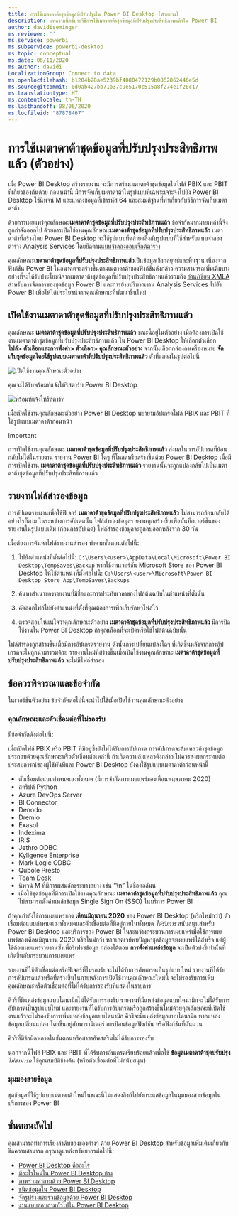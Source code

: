 ```yaml
---
title: การใช้เมตาดาต้าชุดข้อมูลที่ปรับปรุงใน Power BI Desktop (ตัวอย่าง)
description: บทความนี้อธิบายวิธีการใช้เมตาดาต้าชุดข้อมูลที่ปรับปรุงประสิทธิภาพแล้วใน Power BI
author: davidiseminger
ms.reviewer: ''
ms.service: powerbi
ms.subservice: powerbi-desktop
ms.topic: conceptual
ms.date: 06/11/2020
ms.author: davidi
LocalizationGroup: Connect to data
ms.openlocfilehash: b1204b28ae5239bf4080472129b0862862446e5d
ms.sourcegitcommit: 0d0ab427bb71b37c9e5170c515a8f274e1f20c17
ms.translationtype: HT
ms.contentlocale: th-TH
ms.lasthandoff: 08/06/2020
ms.locfileid: "87878467"
---
```

# <a name="using-enhanced-dataset-metadata-preview"></a>การใช้เมตาดาต้าชุดข้อมูลที่ปรับปรุงประสิทธิภาพแล้ว (ตัวอย่าง)

เมื่อ Power BI Desktop สร้างรายงาน จะมีการสร้างเมตาดาต้าชุดข้อมูลในไฟล์ PBIX และ PBIT ที่เกี่ยวข้องกันด้วย ก่อนหน้านี้ มีการจัดเก็บเมตาดาต้าในรูปแบบที่เฉพาะเจาะจงไปยัง Power BI Desktop ใช้นิพจน์ M และแหล่งข้อมูลที่เข้ารหัส 64 และสมมติฐานที่ทำเกี่ยวกับวิธีการจัดเก็บเมตาดาต้า

ด้วยการเผยแพร่คุณลักษณะ**เมตาดาต้าชุดข้อมูลที่ปรับปรุงประสิทธิภาพแล้ว** ข้อจำกัดมากมายเหล่านี้จึงถูกกำจัดออกไป ด้วยการเปิดใช้งานคุณลักษณะ**เมตาดาต้าชุดข้อมูลที่ปรับปรุงประสิทธิภาพแล้ว** เมตาดาต้าที่สร้างโดย Power BI Desktop จะใช้รูปแบบที่คล้ายคลึงกับรูปแบบที่ใช้สำหรับแบบจำลองตาราง Analysis Services โดยยึดตาม[แบบจำลองออบเจ็กต์ตาราง](/analysis-services/tom/introduction-to-the-tabular-object-model-tom-in-analysis-services-amo)


คุณลักษณะ**เมตาดาต้าชุดข้อมูลที่ปรับปรุงประสิทธิภาพแล้ว**เป็นข้อมูลเชิงกลยุทธ์และพื้นฐาน เนื่องจากฟังก์ชัน Power BI ในอนาคตจะสร้างขึ้นตามเมตาดาต้าของฟังก์ชันดังกล่าว ความสามารถเพิ่มเติมบางอย่างที่จะได้รับประโยชน์จากเมตาดาต้าชุดข้อมูลที่ปรับปรุงประสิทธิภาพแล้วรวมถึง [อ่าน/เขียน XMLA](https://docs.microsoft.com/power-platform-release-plan/2019wave2/business-intelligence/xmla-readwrite) สำหรับการจัดการของชุดข้อมูล Power BI และการย้ายปริมาณงาน Analysis Services ไปยัง Power BI เพื่อให้ได้ประโยชน์จากคุณลักษณะที่พัฒนาขึ้นใหม่



## <a name="enable-enhanced-dataset-metadata"></a>เปิดใช้งานเมตาดาต้าชุดข้อมูลที่ปรับปรุงประสิทธิภาพแล้ว

คุณลักษณะ **เมตาดาต้าชุดข้อมูลที่ปรับปรุงประสิทธิภาพแล้ว** ขณะนี้อยู่ในตัวอย่าง เมื่อต้องการเปิดใช้งานเมตาดาต้าชุดข้อมูลที่ปรับปรุงประสิทธิภาพแล้ว ใน Power BI Desktop ให้เลือกตัวเลือก **ไฟล์> ตัวเลือกและการตั้งค่า> ตัวเลือก> คุณลักษณะตัวอย่าง** จากนั้นเลือกกล่องกาเครื่องหมาย **จัดเก็บชุดข้อมูลโดยใช้รูปแบบเมตาดาต้าที่ปรับปรุงประสิทธิภาพแล้ว** ดังที่แสดงในรูปต่อไปนี้ 

![เปิดใช้งานคุณลักษณะตัวอย่าง](media/desktop-enhanced-dataset-metadata/enhanced-dataset-metadata-01.png)

คุณจะได้รับพร้อมท์แจ้งให้รีสตาร์ท Power BI Desktop

![พร้อมท์แจ้งให้รีสตาร์ท](media/desktop-enhanced-dataset-metadata/enhanced-dataset-metadata-02.png)

เมื่อเปิดใช้งานคุณลักษณะตัวอย่าง Power BI Desktop พยายามอัปเกรดไฟล์ PBIX และ PBIT ที่ใช้รูปแบบเมตาดาต้าก่อนหน้า 

> [!IMPORTANT]
> การเปิดใช้งานคุณลักษณะ **เมตาดาต้าชุดข้อมูลที่ปรับปรุงประสิทธิภาพแล้ว** ส่งผลในการอัปเกรดที่ย้อนกลับไม่ได้ในรายงาน รายงาน Power BI ใดๆ ที่โหลดหรือสร้างขึ้นด้วย Power BI Desktop เมื่อมีการเปิดใช้งาน **เมตาดาต้าชุดข้อมูลที่ปรับปรุงประสิทธิภาพแล้ว** รายงานนั้นจะถูกแปลงกลับไปเป็นเมตาดาต้าชุดข้อมูลที่ปรับปรุงประสิทธิภาพแล้ว

## <a name="report-backup-files"></a>รายงานไฟล์สำรองข้อมูล

การอัปเดตรายงานเพื่อใช้ฟีเจอร์ **เมตาดาต้าชุดข้อมูลที่ปรับปรุงประสิทธิภาพแล้ว** ไม่สามารถย้อนกลับได้ อย่างไรก็ตาม ในระหว่างการอัปเดตนั้น ไฟล์สำรองข้อมูลรายงานถูกสร้างขึ้นเพื่อบันทึกเวอร์ชันของรายงานในรูปแบบเดิม (ก่อนการอัปเดต) ไฟล์สำรองข้อมูลจะถูกลบออกหลังจาก 30 วัน 

เมื่อต้องการค้นหาไฟล์รายงานสำรอง ทำตามขั้นตอนต่อไปนี้:

1. ไปยังตำแหน่งที่ตั้งต่อไปนี้: ```C:\Users\<user>\AppData\Local\Microsoft\Power BI Desktop\TempSaves\Backup``` หากใช้งานเวอร์ชัน Microsoft Store ของ Power BI Desktop ให้ใช้ตำแหน่งที่ตั้งต่อไปนี้: ```C:\Users\<user>\Microsoft\Power BI Desktop Store App\TempSaves\Backups``` 

2. ค้นหาสำเนาของรายงานที่มีชื่อและการประทับเวลาของไฟล์ต้นฉบับในตำแหน่งที่ตั้งนั้น

3. คัดลอกไฟล์ไปยังตำแหน่งที่ตั้งที่คุณต้องการเพื่อเก็บรักษาไฟล์ไว้

4. ตรวจสอบให้แน่ใจว่าคุณลักษณะตัวอย่าง **เมตาดาต้าชุดข้อมูลที่ปรับปรุงประสิทธิภาพแล้ว** มีการปิดใช้งานใน Power BI Desktop ถ้าคุณเลือกที่จะเปิดหรือใช้ไฟล์ต้นฉบับนั้น 

ไฟล์สำรองถูกสร้างขึ้นเมื่อมีการอัปเกรดรายงาน ดังนั้นการเปลี่ยนแปลงใดๆ ที่เกิดขึ้นหลังจากการอัปเกรดจะไม่ถูกนำมารวมด้วย รายงานใหม่ที่สร้างขึ้นเมื่อเปิดใช้งานคุณลักษณะ **เมตาดาต้าชุดข้อมูลที่ปรับปรุงประสิทธิภาพแล้ว** จะไม่มีไฟล์สำรอง


## <a name="considerations-and-limitations"></a>ข้อควรพิจารณาและข้อจำกัด

ในเวอร์ชันตัวอย่าง ข้อจำกัดต่อไปนี้จะนำไปใช้เมื่อเปิดใช้งานคุณลักษณะตัวอย่าง

### <a name="unsupported-features-and-connectors"></a>คุณลักษณะและตัวเชื่อมต่อที่ไม่รองรับ

มีข้อจำกัดดังต่อไปนี้:

เมื่อเปิดไฟล์ PBIX หรือ PBIT ที่มีอยู่ซึ่งยังไม่ได้รับการอัปเกรด การอัปเกรดจะล้มเหลวถ้าชุดข้อมูลประกอบด้วยคุณลักษณะหรือตัวเชื่อมต่อเหล่านี้ ถ้าเกิดความล้มเหลวดังกล่าว ไม่ควรส่งผลกระทบต่อประสบการณ์ของผู้ใช้ทันทีและ Power BI Desktop ยังคงใช้รูปแบบเมตาดาต้าก่อนหน้านี้

* ตัวเชื่อมต่อแบบกำหนดเองทั้งหมด (มีการจำกัดการเผยแพร่ของเดือนพฤษภาคม 2020)
* สคริปต์ Python
* Azure DevOps Server
* BI Connector
* Denodo
* Dremio
* Exasol
* Indexima
* IRIS
* Jethro ODBC
* Kyligence Enterprise
* Mark Logic ODBC
* Qubole Presto
* Team Desk
* นิพจน์ M ที่มีการผสมอักขระบางอย่าง เช่น “\\n” ในชื่อคอลัมน์
* เมื่อใช้ชุดข้อมูลที่มีการเปิดใช้งานคุณลักษณะ **เมตาดาต้าชุดข้อมูลที่ปรับปรุงประสิทธิภาพแล้ว** คุณไม่สามารถตั้งค่าแหล่งข้อมูล Single Sign On (SSO) ในบริการ Power BI

ถ้าคุณกำลังใช้การเผยแพร่ของ **เดือนมิถุนายน 2020** ของ Power BI Desktop (หรือใหม่กว่า) ตัวเชื่อมต่อแบบกำหนดเองทั้งหมดและตัวเชื่อมต่อที่มีอยู่ภายในทั้งหมด *ได้รับการ* สนับสนุนสำหรับ Power BI Desktop และบริการของ Power BI ในระหว่างกระบวนการเผยแพร่เมื่อใช้การเผยแพร่ของเดือนมิถุนายน 2020 หรือใหม่กว่า หากเกตเวย์พบปัญหาชุดข้อมูลจะเผยแพร่ได้สำเร็จ แต่ผู้ใช้ต้องเผยแพร่รายงานซ้ำเพื่อรีเฟรชข้อมูล กล่องโต้ตอบ **การตั้งค่าแหล่งข้อมูล** จะเป็นตัวบ่งชี้เท่านั้นที่เกิดขึ้นกับกระบวนการเผยแพร่

รายงานที่ใช้ตัวเชื่อมต่อหรือฟีเจอร์ที่ไม่รองรับจะไม่ได้รับการอัพเกรดเป็นรูปแบบใหม่ รายงานที่ได้รับการอัปเกรดแล้วหรือที่สร้างขึ้นในภายหลังการเปิดใช้งานคุณลักษณะใหม่นี้ จะไม่รองรับการเพิ่มคุณลักษณะหรือตัวเชื่อมต่อที่ไม่ได้รับการรองรับที่แสดงในรายการ 

คิวรีที่มีแหล่งข้อมูลแบบไดนามิกไม่ได้รับการรองรับ รายงานที่มีแหล่งข้อมูลแบบไดนามิกจะไม่ได้รับการอัปเกรดเป็นรูปแบบใหม่ และรายงานที่ได้รับการอัปเกรดหรือถูกสร้างขึ้นใหม่ด้วยคุณลักษณะที่เปิดใช้งานแล้วจะไม่รองรับการเพิ่มแหล่งข้อมูลแบบไดนามิก คิวรีจะมีแหล่งข้อมูลแบบไดนามิก หากแหล่งข้อมูลเปลี่ยนแปลง โดยขึ้นอยู่กับพารามิเตอร์ การป้อนข้อมูลฟังก์ชัน หรือฟังก์ชันที่ผันผวน 

คิวรีที่มีข้อผิดพลาดในขั้นตอนหรือสาขาอัพสตรีมไม่ได้รับการรองรับ 

นอกจากนี้ไฟล์ PBIX และ PBIT ที่ได้รับการอัพเกรดเรียบร้อยแล้วเพื่อใช้ **ข้อมูลเมตาดาต้าชุดปรับปรุง** *ไม่สามารถ* ใช้คุณสมบัติข้างต้น (หรือตัวเชื่อมต่อที่ไม่สนับสนุน)

### <a name="lineage-view"></a>มุมมองสายข้อมูล
ชุดข้อมูลที่ใช้รูปแบบเมตาดาต้าใหม่ในขณะนี้ไม่แสดงลิงก์ไปยังกระแสข้อมูลในมุมมองสายข้อมูลในบริการของ Power BI

## <a name="next-steps"></a>ขั้นตอนถัดไป

คุณสามารถทำการเรียงลำดับของของต่างๆ ด้วย Power BI Desktop สำหรับข้อมูลเพิ่มเติมเกี่ยวกับขีดความสามารถ กรุณาดูแหล่งทรัพยากรต่อไปนี้:

* [Power BI Desktop คืออะไร](../fundamentals/desktop-what-is-desktop.md)
* [มีอะไรใหม่ใน Power BI Desktop บ้าง](../fundamentals/desktop-latest-update.md)
* [ภาพรวมคำถามด้วย Power BI Desktop](../transform-model/desktop-query-overview.md)
* [ชนิดข้อมูลใน Power BI Desktop](desktop-data-types.md)
* [จัดรูปร่างและรวมข้อมูลด้วย Power BI Desktop](desktop-shape-and-combine-data.md)
* [งานแบบสอบถามทั่วไปใน Power BI Desktop](../transform-model/desktop-common-query-tasks.md)
